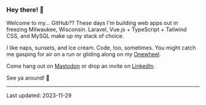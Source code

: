 ### Hey there! 🌊

Welcome to my... GitHub?? These days I'm building web apps out in freezing Milwaukee, Wisconsin. Laravel, Vue.js + TypeScript + Tailwind CSS, and MySQL make up my stack of choice.

I like naps, sunsets, and ice cream. Code, too, sometimes. You might catch me gasping for air on a run or gliding along on my [Onewheel](https://onewheel.com/).

Come hang out on [Mastodon](https://mstdn.social/@sheng) or drop an invite on [LinkedIn](https://www.linkedin.com/in/shengslogar/).

See ya around! 🥰

---
Last updated: 2023-11-29
